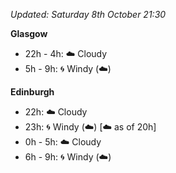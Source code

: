 *Updated: Saturday 8th October 21:30*

**Glasgow**

* 22h - 4h: :cloud: Cloudy
* 5h - 9h: :cyclone: Windy (:cloud:)

**Edinburgh**

* 22h: :cloud: Cloudy
* 23h: :cyclone: Windy (:cloud:) [:cloud: as of 20h]
* 0h - 5h: :cloud: Cloudy
* 6h - 9h: :cyclone: Windy (:cloud:)
